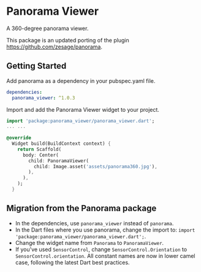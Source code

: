 # Panorama Viewer

A 360-degree panorama viewer.

This package is an updated porting of the plugin https://github.com/zesage/panorama.

## Getting Started

Add panorama as a dependency in your pubspec.yaml file.

```yaml
dependencies:
  panorama_viewer: ^1.0.3
```

Import and add the Panorama Viewer widget to your project.

```dart
import 'package:panorama_viewer/panorama_viewer.dart';
... ...
  
@override
  Widget build(BuildContext context) {
    return Scaffold(
      body: Center(
        child: PanoramaViewer(
          child: Image.asset('assets/panorama360.jpg'),
        ),
      ),
    );
  }
```

## Migration from the Panorama package

- In the dependencies, use `panorama_viewer` instead of `panorama`.
- In the Dart files where you use panorama, change the import to: `import 'package:panorama_viewer/panorama_viewer.dart';`.
- Change the widget name from `Panorama` to `PanoramaViewer`.
- If you've used `SensorControl`, change `SensorControl.Orientation` to `SensorControl.orientation`. All constant names are now in lower camel case, following the latest Dart best practices.







